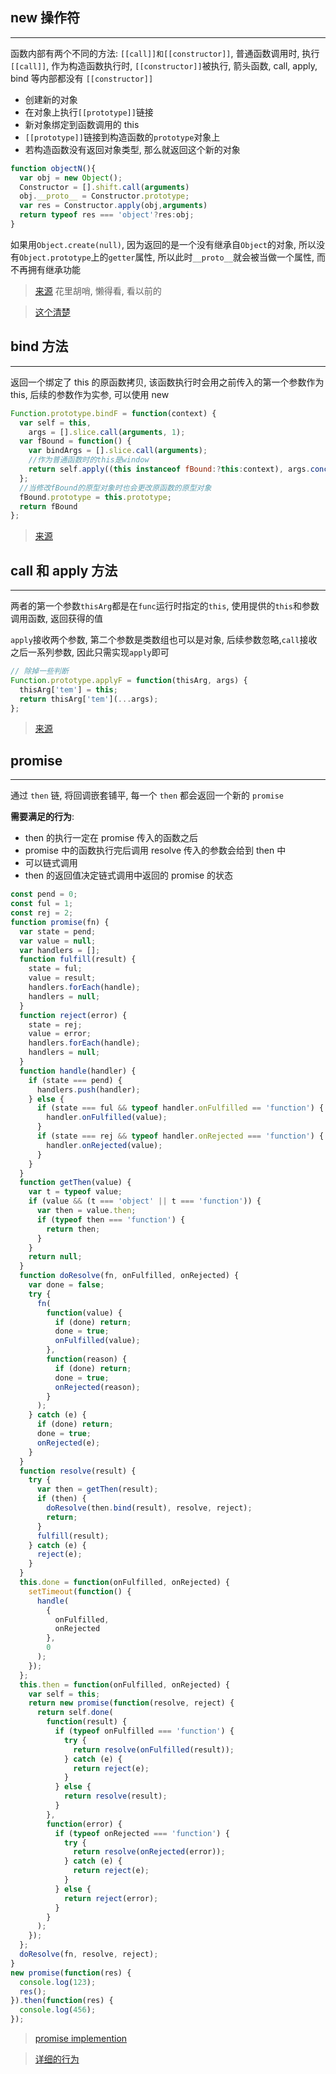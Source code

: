 ## new 操作符

---

函数内部有两个不同的方法: `[[call]]和[[constructor]]`, 普通函数调用时, 执行`[[call]]`, 作为构造函数执行时, `[[constructor]]`被执行, 箭头函数, call, apply, bind 等内部都没有 `[[constructor]]`

- 创建新的对象
- 在对象上执行`[[prototype]]`链接
- 新对象绑定到函数调用的 this
- `[[prototype]]`链接到构造函数的`prototype`对象上
- 若构造函数没有返回对象类型, 那么就返回这个新的对象

```JavaScript
function objectN(){
  var obj = new Object();
  Constructor = [].shift.call(arguments)
  obj.__proto__ = Constructor.prototype;
  var res = Constructor.apply(obj,arguments)
  return typeof res === 'object'?res:obj;
}
```

如果用`Object.create(null)`, 因为返回的是一个没有继承自`Object`的对象, 所以没有`Object.prototype`上的`getter`属性, 所以此时`__proto__`就会被当做一个属性, 而不再拥有继承功能

> [来源](https://juejin.im/post/5bde7c926fb9a049f66b8b52) 花里胡哨, 懒得看, 看以前的

> [这个清楚](https://github.com/mqyqingfeng/Blog/issues/13)

## bind 方法

---

返回一个绑定了 this 的原函数拷贝, 该函数执行时会用之前传入的第一个参数作为 this, 后续的参数作为实参, 可以使用 new

```javascript
Function.prototype.bindF = function(context) {
  var self = this,
    args = [].slice.call(arguments, 1);
  var fBound = function() {
    var bindArgs = [].slice.call(arguments);
    //作为普通函数时的this是window
    return self.apply((this instanceof fBound:?this:context), args.concat(bindArgs)); //往返回的函数传的参数会添加在后面
  };
  //当修改fBound的原型对象时也会更改原函数的原型对象
  fBound.prototype = this.prototype;
  return fBound
};
```

> [来源](https://github.com/mqyqingfeng/Blog/issues/13)

## call 和 apply 方法

---

两者的第一个参数`thisArg`都是在`func`运行时指定的`this`, 使用提供的`this`和参数调用函数, 返回获得的值

`apply`接收两个参数, 第二个参数是类数组也可以是对象, 后续参数忽略,`call`接收之后一系列参数, 因此只需实现`apply`即可

```javascript
// 除掉一些判断
Function.prototype.applyF = function(thisArg, args) {
  thisArg['tem'] = this;
  return thisArg['tem'](...args);
};
```

> [来源](https://juejin.im/post/5bf6c79bf265da6142738b29#heading-5)

## promise

---

通过 `then` 链, 将回调嵌套铺平, 每一个 `then` 都会返回一个新的 `promise`

**需要满足的行为**:

- then 的执行一定在 promise 传入的函数之后
- promise 中的函数执行完后调用 resolve 传入的参数会给到 then 中
- 可以链式调用
- then 的返回值决定链式调用中返回的 promise 的状态

```javascript
const pend = 0;
const ful = 1;
const rej = 2;
function promise(fn) {
  var state = pend;
  var value = null;
  var handlers = [];
  function fulfill(result) {
    state = ful;
    value = result;
    handlers.forEach(handle);
    handlers = null;
  }
  function reject(error) {
    state = rej;
    value = error;
    handlers.forEach(handle);
    handlers = null;
  }
  function handle(handler) {
    if (state === pend) {
      handlers.push(handler);
    } else {
      if (state === ful && typeof handler.onFulfilled == 'function') {
        handler.onFulfilled(value);
      }
      if (state === rej && typeof handler.onRejected === 'function') {
        handler.onRejected(value);
      }
    }
  }
  function getThen(value) {
    var t = typeof value;
    if (value && (t === 'object' || t === 'function')) {
      var then = value.then;
      if (typeof then === 'function') {
        return then;
      }
    }
    return null;
  }
  function doResolve(fn, onFulfilled, onRejected) {
    var done = false;
    try {
      fn(
        function(value) {
          if (done) return;
          done = true;
          onFulfilled(value);
        },
        function(reason) {
          if (done) return;
          done = true;
          onRejected(reason);
        }
      );
    } catch (e) {
      if (done) return;
      done = true;
      onRejected(e);
    }
  }
  function resolve(result) {
    try {
      var then = getThen(result);
      if (then) {
        doResolve(then.bind(result), resolve, reject);
        return;
      }
      fulfill(result);
    } catch (e) {
      reject(e);
    }
  }
  this.done = function(onFulfilled, onRejected) {
    setTimeout(function() {
      handle(
        {
          onFulfilled,
          onRejected
        },
        0
      );
    });
  };
  this.then = function(onFulfilled, onRejected) {
    var self = this;
    return new promise(function(resolve, reject) {
      return self.done(
        function(result) {
          if (typeof onFulfilled === 'function') {
            try {
              return resolve(onFulfilled(result));
            } catch (e) {
              return reject(e);
            }
          } else {
            return resolve(result);
          }
        },
        function(error) {
          if (typeof onRejected === 'function') {
            try {
              return resolve(onRejected(error));
            } catch (e) {
              return reject(e);
            }
          } else {
            return reject(error);
          }
        }
      );
    });
  };
  doResolve(fn, resolve, reject);
}
new promise(function(res) {
  console.log(123);
  res();
}).then(function(res) {
  console.log(456);
});
```

> [promise implemention](https://www.promisejs.org/implementing/)

> [详细的行为](https://developer.mozilla.org/zh-CN/docs/Web/JavaScript/Reference/Global_Objects/Promise/then)
